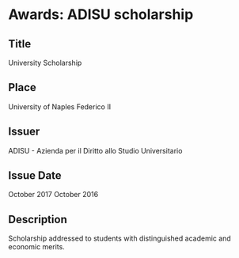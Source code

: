 # Awards: ADISU scholarship

## Title

University Scholarship

## Place

University of Naples Federico II

## Issuer

ADISU - Azienda per il Diritto allo Studio Universitario

## Issue Date

October 2017
October 2016

## Description

Scholarship addressed to students with distinguished academic and economic merits.
